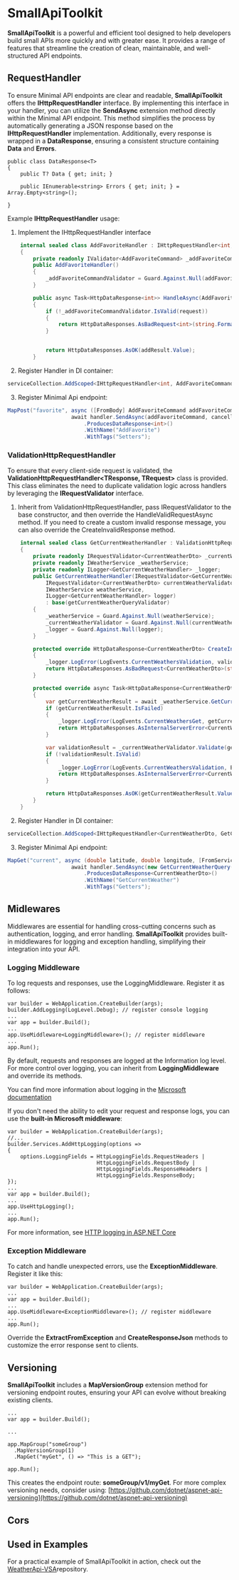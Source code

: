 # SmallApiToolkit
**SmallApiToolkit** is a powerful and efficient tool designed to help developers build small APIs more quickly and with greater ease. It provides a range of features that streamline the creation of clean, maintainable, and well-structured API endpoints.

## RequestHandler
To ensure Minimal API endpoints are clear and readable, **SmallApiToolkit** offers the **IHttpRequestHandler** interface. By implementing this interface in your handler, you can utilize the **SendAsync** extension method directly within the Minimal API endpoint. This method simplifies the process by automatically generating a JSON response based on the **IHttpRequestHandler** implementation. Additionally, every response is wrapped in a **DataResponse**, ensuring a consistent structure containing **Data** and **Errors**.

```
public class DataResponse<T>
{
    public T? Data { get; init; }

    public IEnumerable<string> Errors { get; init; } = Array.Empty<string>();

}
```

Example **IHttpRequestHandler** usage:
1. Implement the IHttpRequestHandler interface

```csharp
    internal sealed class AddFavoriteHandler : IHttpRequestHandler<int, AddFavoriteCommand>
    {
        private readonly IValidator<AddFavoriteCommand> _addFavoriteCommandValidator;
        public AddFavoriteHandler()
        {
            _addFavoriteCommandValidator = Guard.Against.Null(addFavoriteCommandValidator);
        }

        public async Task<HttpDataResponse<int>> HandleAsync(AddFavoriteCommand request, CancellationToken cancellationToken)
        {
            if (!_addFavoriteCommandValidator.IsValid(request))
            {
                return HttpDataResponses.AsBadRequest<int>(string.Format(ErrorMessages.RequestValidationError, request));
            }


            return HttpDataResponses.AsOK(addResult.Value);
        }
```

2. Register Handler in DI container:

```csharp
serviceCollection.AddScoped<IHttpRequestHandler<int, AddFavoriteCommand>, AddFavoriteHandler>()
```
3. Register Minimal Api endpoint:

```csharp
MapPost("favorite", async ([FromBody] AddFavoriteCommand addFavoriteCommand, [FromServices] IHttpRequestHandler<int, AddFavoriteCommand> handler, CancellationToken cancellationToken) =>
                    await handler.SendAsync(addFavoriteCommand, cancellationToken))
                        .ProducesDataResponse<int>()
                        .WithName("AddFavorite")
                        .WithTags("Setters");
```

### ValidationHttpRequestHandler

To ensure that every client-side request is validated, the **ValidationHttpRequestHandler<TResponse, TRequest>** class is provided. This class eliminates the need to duplicate validation logic across handlers by leveraging the **IRequestValidator<TRequest>** interface.

1. Inherit from ValidationHttpRequestHandler, pass IRequestValidator to the base constructor, and then override the HandleValidRequestAsync method. If you need to create a custom invalid response message, you can also override the CreateInvalidResponse method.

```csharp
    internal sealed class GetCurrentWeatherHandler : ValidationHttpRequestHandler<CurrentWeatherDto, GetCurrentWeatherQuery>
    {
        private readonly IRequestValidator<CurrentWeatherDto> _currentWeatherValidator;
        private readonly IWeatherService _weatherService;
        private readonly ILogger<GetCurrentWeatherHandler> _logger;
        public GetCurrentWeatherHandler(IRequestValidator<GetCurrentWeatherQuery> getCurrentWeatherQueryValidator,
            IRequestValidator<CurrentWeatherDto> currentWeatherValidator,
            IWeatherService weatherService,
            ILogger<GetCurrentWeatherHandler> logger)
            : base(getCurrentWeatherQueryValidator)
        {
            _weatherService = Guard.Against.Null(weatherService);
            _currentWeatherValidator = Guard.Against.Null(currentWeatherValidator);
            _logger = Guard.Against.Null(logger);
        }

        protected override HttpDataResponse<CurrentWeatherDto> CreateInvalidResponse(GetCurrentWeatherQuery request, RequestValidationResult validationResult)
        {
            _logger.LogError(LogEvents.CurrentWeathersValidation, validationResult.ToString());
            return HttpDataResponses.AsBadRequest<CurrentWeatherDto>(string.Format(ErrorMessages.RequestValidationError, request));
        }

        protected override async Task<HttpDataResponse<CurrentWeatherDto>> HandleValidRequestAsync(GetCurrentWeatherQuery request, CancellationToken cancellationToken)
        {
            var getCurrentWeatherResult = await _weatherService.GetCurrentWeather(request.Location, cancellationToken);
            if (getCurrentWeatherResult.IsFailed)
            {
                _logger.LogError(LogEvents.CurrentWeathersGet, getCurrentWeatherResult.Errors.JoinToMessage());
                return HttpDataResponses.AsInternalServerError<CurrentWeatherDto>(ErrorMessages.ExternalApiError);
            }

            var validationResult = _currentWeatherValidator.Validate(getCurrentWeatherResult.Value);
            if (!validationResult.IsValid)
            {
                _logger.LogError(LogEvents.CurrentWeathersValidation, ErrorLogMessages.ValidationErrorLog, validationResult.ToString());
                return HttpDataResponses.AsInternalServerError<CurrentWeatherDto>(ErrorMessages.ExternalApiError);
            }

            return HttpDataResponses.AsOK(getCurrentWeatherResult.Value);
        }
    }
```

2. Register Handler in DI container:

```csharp
serviceCollection.AddScoped<IHttpRequestHandler<CurrentWeatherDto, GetCurrentWeatherQuery>, GetCurrentWeatherHandler>()
```
3. Register Minimal Api endpoint:

```csharp
MapGet("current", async (double latitude, double longitude, [FromServices] IHttpRequestHandler<CurrentWeatherDto, GetCurrentWeatherQuery> handler, CancellationToken cancellationToken) =>
                    await handler.SendAsync(new GetCurrentWeatherQuery(latitude, longitude), cancellationToken))
                        .ProducesDataResponse<CurrentWeatherDto>()
                        .WithName("GetCurrentWeather")
                        .WithTags("Getters");
```

## Midlewares
Middlewares are essential for handling cross-cutting concerns such as authentication, logging, and error handling. **SmallApiToolkit** provides built-in middlewares for logging and exception handling, simplifying their integration into your API.

### Logging Middleware
To log requests and responses, use the LoggingMiddleware. Register it as follows: 
```
var builder = WebApplication.CreateBuilder(args);
builder.AddLogging(LogLevel.Debug); // register console logging
...
var app = builder.Build();
...
app.UseMiddleware<LoggingMiddleware>(); // register middleware
...
app.Run();
```
By default, requests and responses are logged at the Information log level. For more control over logging, you can inherit from **LoggingMiddleware** and override its methods.

You can find more information about logging in the [Microsoft documentation](https://learn.microsoft.com/en-us/aspnet/core/fundamentals/logging/?view=aspnetcore-8.0)

If you don't need the ability to edit your request and response logs, you can use the **built-in Microsoft middleware**:

```
var builder = WebApplication.CreateBuilder(args);
//...
builder.Services.AddHttpLogging(options => 
{
    options.LoggingFields = HttpLoggingFields.RequestHeaders |
                            HttpLoggingFields.RequestBody |
                            HttpLoggingFields.ResponseHeaders |
                            HttpLoggingFields.ResponseBody;
});
...
var app = builder.Build();
...
app.UseHttpLogging();
...
app.Run();
```
For more information, see [HTTP logging in ASP.NET Core](https://learn.microsoft.com/en-us/aspnet/core/fundamentals/http-logging/?view=aspnetcore-8.0)

### Exception Middleware
To catch and handle unexpected errors, use the **ExceptionMiddleware**. Register it like this:

```
var builder = WebApplication.CreateBuilder(args);
...
var app = builder.Build();
...
app.UseMiddleware<ExceptionMiddleware>(); // register middleware
...
app.Run();
```
Override the **ExtractFromException** and **CreateResponseJson** methods to customize the error response sent to clients.

## Versioning
**SmallApiToolkit** includes a **MapVersionGroup** extension method for versioning endpoint routes, ensuring your API can evolve without breaking existing clients.

```
...
var app = builder.Build();

...

app.MapGroup("someGroup")
  .MapVersionGroup(1)
  .MapGet("myGet", () => "This is a GET");

app.Run();
```

This creates the endpoint route: **someGroup/v1/myGet**. For more complex versioning needs, consider using: [https://github.com/dotnet/aspnet-api-versioning](https://github.com/dotnet/aspnet-api-versioning)

## Cors



## Used in Examples
For a practical example of SmallApiToolkit in action, check out the [WeatherApi-VSA](https://github.com/Gramli/WeatherApi-VSA)repository.
